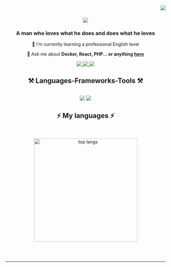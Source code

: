 <img align="right" src="https://visitor-badge.laobi.icu/badge?page_id=aleff-eco.aleff-eco" />

<h1 align="center">
    <img src="https://readme-typing-svg.herokuapp.com/?font=Righteous&size=35&center=true&vCenter=true&width=500&height=70&duration=4000&lines=Hi+i'm+Aleff!+👋;+I'm+sowftware+engineer!;+I'm+fullstack+developer!;" />
</h1>

<h3 align="center">A man who loves what he does and does what he loves</h3>

<div align="center">

🌱 I’m currently learning a professional English level

💬 Ask me about **Docker, React, PHP... or anything [here](https://github.com/aleff-eco/aleff-eco/issues)**

</div>

<div align="center"> 
  <a href="mailto:dev.aleec@gmail.com">
    <img src="https://img.shields.io/badge/Gmail-333333?style=for-the-badge&logo=gmail&logoColor=red" />
  </a>
  <a href="https://www.linkedin.com/in/aleff-espinosa-cordova-59b997296/" target="_blank">
    <img src="https://img.shields.io/badge/LinkedIn-0077B5?style=for-the-badge&logo=linkedin&logoColor=white" target="_blank" />
  </a>
  <a href="" target="_blank">
     <img src="https://img.shields.io/badge/Portfolio-FF5722?style=for-the-badge&logo=todoist&logoColor=white" target="_blank" /> <!-- sqlite, safari, google-chrome are other good icon options -->
  </a>
</div>

<h2 align="center">⚒️ Languages-Frameworks-Tools ⚒️</h2>
<br/>
<div align="center">
    <img src="https://skillicons.dev/icons?i=react,bootstrap,html,css,vscode,github,gitlab,figma,tailwind,git,nextjs,laravel" />
    <img src="https://skillicons.dev/icons?i=nodejs,python,javascript,typescript,php,mysql,java,nextjs,mysql,flask,laragon" /><br>
</div>

<h2 align="center">⚡ My languages ⚡</h2>
<br>
<div align=center>
<br/>
  <img width=325 align="center" src="https://github-readme-stats-salesp07.vercel.app/api/top-langs/?username=aleff-eco&hide=HTML&langs_count=8&layout=compact&theme=react&border_radius=10&size_weight=0.5&count_weight=0.5&exclude_repo=github-readme-stats" alt="top langs" />
</div>

<br/><br/>

<hr/>

<br/>
